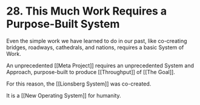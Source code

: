 # 28. This Much Work Requires a Purpose-Built System

Even the simple work we have learned to do in our past, like co-creating bridges, roadways, cathedrals, and nations, requires a basic System of Work. 

An unprecedented [[Meta Project]] requires an unprecedented System and Approach, purpose-built to produce [[Throughput]] of [[The Goal]]. 

For this reason, the [[Lionsberg System]] was co-created. 

It is a [[New Operating System]] for humanity. 

